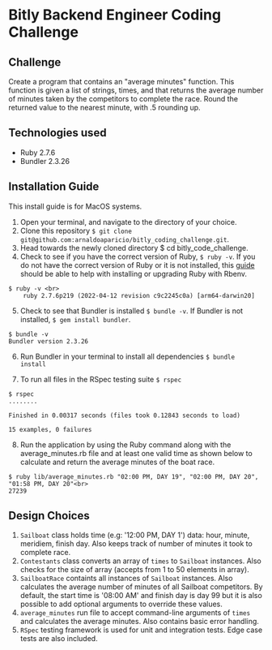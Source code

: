 # Bitly Backend Engineer Coding Challenge

## Challenge
Create a program that contains an "average minutes" function. This function is given a list of strings, times, and that returns the average number of minutes taken by the competitors to complete the race. Round the returned value to the nearest minute, with .5 rounding up.

## Technologies used
- Ruby 2.7.6
- Bundler 2.3.26

## Installation Guide
This install guide is for MacOS systems.
1. Open your terminal, and navigate to the directory of your choice.
2. Clone this repository ```$ git clone git@github.com:arnaldoaparicio/bitly_coding_challenge.git```.
3. Head towards the newly cloned directory $ cd bitly_code_challenge.
4. Check to see if you have the correct version of Ruby, ```$ ruby -v```. If you do not have the correct version of Ruby or it is not installed, this [guide](https://www.digitalocean.com/community/tutorials/how-to-install-ruby-on-rails-with-rbenv-on-macos) should be able to help with installing or upgrading Ruby with Rbenv.

```
$ ruby -v <br>
    ruby 2.7.6p219 (2022-04-12 revision c9c2245c0a) [arm64-darwin20]
```

5. Check to see that Bundler is installed ```$ bundle -v```. If Bundler is not installed, ```$ gem install bundler```.

```
$ bundle -v
Bundler version 2.3.26
```

6. Run Bundler in your terminal to install all dependencies ```$ bundle install```

7. To run all files in the RSpec testing suite ```$ rspec```

```
$ rspec
........

Finished in 0.00317 seconds (files took 0.12843 seconds to load)

15 examples, 0 failures
```

8. Run the application by using the Ruby command along with the average_minutes.rb file and at least one valid time as shown below to calculate and return the average minutes of the boat race.

```
$ ruby lib/average_minutes.rb "02:00 PM, DAY 19", "02:00 PM, DAY 20", "01:58 PM, DAY 20"<br>
27239
```

## Design Choices
1. ```Sailboat``` class holds time (e.g: '12:00 PM, DAY 1') data: hour, minute, meridiem, finish day. Also keeps track of number of minutes it took to complete race.
2. ```Contestants``` class converts an array of ```times``` to ```Sailboat``` instances. Also checks for the size of array (accepts from 1 to 50 elements in array).
3. ```SailboatRace``` containts all instances of ```Sailboat``` instances. Also calculates the average number of minutes of all Sailboat competitors. By default, the start time is '08:00 AM' and finish day is day 99 but it is also possible to add optional arguments to override these values.
4. ```average_minutes``` run file to accept command-line arguments of ```times``` and calculates the average minutes. Also contains basic error handling.
5. ```RSpec``` testing framework is used for unit and integration tests. Edge case tests are also included.